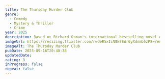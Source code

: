 ```yaml
---
title: The Thursday Murder Club
genre:
  - Comedy
  - Mystery & Thriller
  - Crime
year: 2025
description: Based on Richard Osman's international bestselling novel of the same name, The Thursday Murder Club follows four irrepressible retirees -- Elizabeth (Helen Mirren), Ron (Pierce Brosnan), Ibrahim (Ben Kingsley) and Joyce (Celia Imrie) -- who spend their time solving cold case murders for fun. When an unexplained death occurs on their own doorstep, their casual sleuthing takes a thrilling turn as they find themselves with a real whodunit on their hands.
imageUrl: https://resizing.flixster.com/rwdeR5xIiN0k7SWr6yXdnmb6zP8=/ems.cHJkLWVtcy1hc3NldHMvbW92aWVzL2EzYWFkZWJiLWE5N2MtNDc3MS1iMDRlLTk0YWVlYzI5M2UxZS5qcGc=
imageAlt: The Thursday Murder Club
pubDate: 2025-09-16T20:40:38
updatedDate:
rating: 3
inProgress: false
repeat: false
---
```

